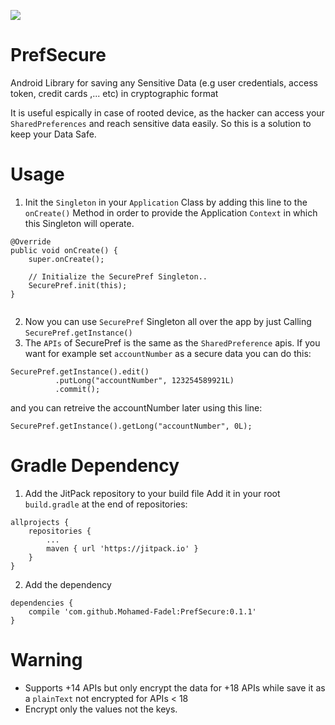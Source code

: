 [![](https://jitpack.io/v/Mohamed-Fadel/PrefSecure.svg)](https://jitpack.io/#Mohamed-Fadel/PrefSecure)

# PrefSecure
Android Library for saving any Sensitive Data  (e.g user credentials, access token, credit cards ,... etc) in cryptographic format

It is useful espically in case of rooted device, as the hacker can access your `SharedPreferences` and reach sensitive data easily. So this is a solution to keep your Data Safe.


# Usage
1. Init the `Singleton` in your `Application` Class by adding this line to the `onCreate()` Method in order to provide
   the Application `Context` in which this Singleton will operate.
```
@Override
public void onCreate() {
    super.onCreate();

    // Initialize the SecurePref Singleton..
    SecurePref.init(this);
}
  
```

2. Now you can use `SecurePref` Singleton all over the app by just Calling `SecurePref.getInstance()`
3. The `APIs` of SecurePref is the same as the `SharedPreference` apis. If you want for example set `accountNumber` as 
   a secure data you can do this:
```
SecurePref.getInstance().edit()
          .putLong("accountNumber", 123254589921L)
          .commit();
```
   and you can retreive the accountNumber later using this line:
```
SecurePref.getInstance().getLong("accountNumber", 0L);
```

# Gradle Dependency
1. Add the JitPack repository to your build file
   Add it in your root `build.gradle` at the end of repositories:
```
allprojects {
	repositories {
		...
		maven { url 'https://jitpack.io' }
	}
}
```
2. Add the dependency
```
dependencies {
	compile 'com.github.Mohamed-Fadel:PrefSecure:0.1.1'
}
```

# Warning
- Supports +14 APIs but only encrypt the data for +18 APIs while save it as a `plainText` not encrypted for APIs < 18
- Encrypt only the values not the keys.
